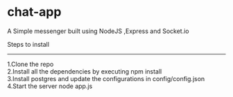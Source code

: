 # chat-app
A Simple messenger built using NodeJS ,Express and Socket.io


Steps to install<br>
<hr>
1.Clone the repo<br>
2.Install all the dependencies by executing npm install<br>
3.Install postgres and update the configurations in config/config.json<br>
4.Start the server node app.js<br>
